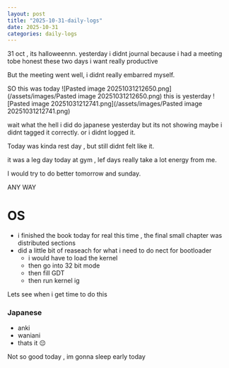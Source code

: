 ```yaml
---
layout: post
title: "2025-10-31-daily-logs"
date: 2025-10-31
categories: daily-logs
---
```



31 oct , its halloweennn.
yesterday i didnt journal because i had a meeting
tobe honest these two days i want really productive 

But the meeting went well, i didnt really embarred myself.

SO 
this was today
![Pasted image 20251031212650.png](/assets/images/Pasted image 20251031212650.png)
this is yesterday
![Pasted image 20251031212741.png](/assets/images/Pasted image 20251031212741.png)

wait what the hell i did do japanese yesterday but its not showing maybe i didnt tagged it correctly. or i didnt logged it.

Today was kinda rest day , but still didnt felt like it.

it was a leg day today at gym , lef days really take a lot energy from me.

I would try to do better tomorrow and sunday.

ANY WAY

# OS
- i finished the book today for real this time , the final small chapter was distributed sections
- did a little bit of reaseach for what i need to do nect for bootloader
  - i would have to load the kernel
  - then go into 32 bit mode
  - then fill GDT 
  - then run kernel ig 
    
Lets see when i get time to do this


### Japanese 
- anki
- waniani
- thats it 😔


Not so good today , im gonna sleep early today